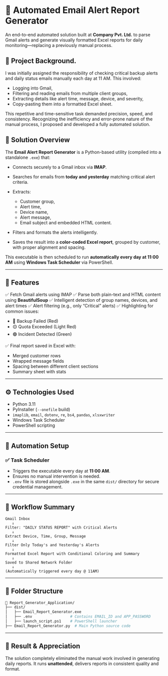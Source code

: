 # 📧 Automated Email Alert Report Generator

An end-to-end automated solution built at **Company Pvt. Ltd.** to parse Gmail alerts and generate visually formatted Excel reports for daily monitoring—replacing a previously manual process.

## 🧩 Project Background.

I was initially assigned the responsibility of checking critical backup alerts and daily status emails manually each day at 11 AM. This involved:

* Logging into Gmail,
* Filtering and reading emails from multiple client groups,
* Extracting details like alert time, message, device, and severity,
* Copy-pasting them into a formatted Excel sheet.

This repetitive and time-sensitive task demanded precision, speed, and consistency. Recognizing the inefficiency and error-prone nature of the manual process, I proposed and developed a fully automated solution.

## 🚀 Solution Overview

The **Email Alert Report Generator** is a Python-based utility (compiled into a standalone `.exe`) that:

* Connects securely to a Gmail inbox via **IMAP**.
* Searches for emails from **today and yesterday** matching critical alert criteria.
* Extracts:

  * Customer group,
  * Alert time,
  * Device name,
  * Alert message,
  * Email subject and embedded HTML content.
* Filters and formats the alerts intelligently.
* Saves the result into a **color-coded Excel report**, grouped by customer, with proper alignment and spacing.

This executable is then scheduled to run **automatically every day at 11:00 AM** using **Windows Task Scheduler** via PowerShell.

---

## 📂 Features

✅ Fetch Gmail alerts using IMAP
✅ Parse both plain-text and HTML content using **BeautifulSoup**
✅ Intelligent detection of group names, devices, and alert times
✅ Alert filtering (e.g., only “Critical” alerts)
✅ Highlighting for common issues:

* 🔴 Backup Failed (Red)
* 🟡 Quota Exceeded (Light Red)
* 🟢 Incident Detected (Green)

✅ Final report saved in Excel with:

* Merged customer rows
* Wrapped message fields
* Spacing between different client sections
* Summary sheet with stats

---

## ⚙️ Technologies Used

* Python 3.11
* PyInstaller (`--onefile` build)
* `imaplib`, `email`, `dotenv`, `re`, `bs4`, `pandas`, `xlsxwriter`
* Windows Task Scheduler
* PowerShell scripting

---

## 🔁 Automation Setup

### ✅ Task Scheduler

* Triggers the executable every day at **11:00 AM**.
* Ensures no manual intervention is needed.
* `.env` file is stored alongside `.exe` in the same `dist/` directory for secure credential management.
---

## 📅 Workflow Summary

```plaintext
Gmail Inbox
   ↓
Filter: "DAILY STATUS REPORT" with Critical Alerts
   ↓
Extract Device, Time, Group, Message
   ↓
Filter Only Today's and Yesterday's Alerts
   ↓
Formatted Excel Report with Conditional Coloring and Summary
   ↓
Saved to Shared Network Folder
   ↓
(Automatically triggered every day @ 11AM)
```

---

## 📁 Folder Structure

```bash
📁 Report_Generator_Application/
├── dist/
│   ├── Email_Report_Generator.exe
│   ├── .env                 # Contains EMAIL_ID and APP_PASSWORD
│   ├── launch_script.ps1    # PowerShell launcher
├── Email_Report_Generator.py  # Main Python source code
```

---

## 📌 Result & Appreciation

The solution completely eliminated the manual work involved in generating daily reports. It runs **unattended**, delivers reports in consistent quality and format.

